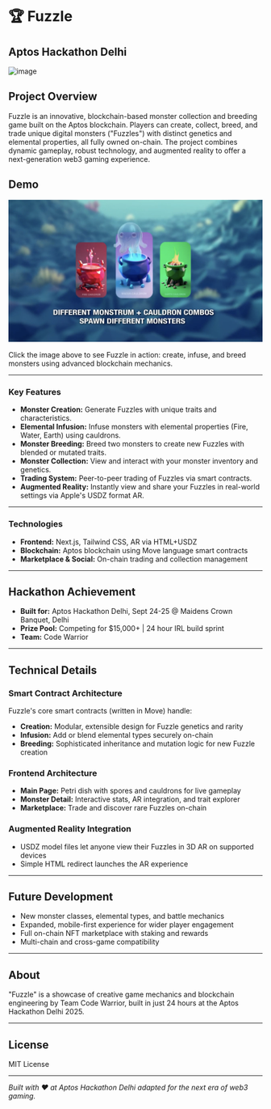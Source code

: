# 🏆 Fuzzle

## Aptos Hackathon Delhi

<img width="560" height="560" alt="image" src="https://github.com/user-attachments/assets/c1f2ee7c-1fac-422f-9188-c700f7989514" />


## Project Overview

Fuzzle is an innovative, blockchain-based monster collection and breeding game built on the Aptos blockchain. Players can create, collect, breed, and trade unique digital monsters ("Fuzzles") with distinct genetics and elemental properties, all fully owned on-chain. The project combines dynamic gameplay, robust technology, and augmented reality to offer a next-generation web3 gaming experience.

## Demo

[![Watch the Video Demo](public/images/video-thumbnail.png)](https://youtu.be/hVXkSA5kPQk)

Click the image above to see Fuzzle in action: create, infuse, and breed monsters using advanced blockchain mechanics.

---

### Key Features

- **Monster Creation:** Generate Fuzzles with unique traits and characteristics.
- **Elemental Infusion:** Infuse monsters with elemental properties (Fire, Water, Earth) using cauldrons.
- **Monster Breeding:** Breed two monsters to create new Fuzzles with blended or mutated traits.
- **Monster Collection:** View and interact with your monster inventory and genetics.
- **Trading System:** Peer-to-peer trading of Fuzzles via smart contracts.
- **Augmented Reality:** Instantly view and share your Fuzzles in real-world settings via Apple's USDZ format AR.

---

### Technologies

- **Frontend:** Next.js, Tailwind CSS, AR via HTML+USDZ
- **Blockchain:** Aptos blockchain using Move language smart contracts
- **Marketplace & Social:** On-chain trading and collection management

---

## Hackathon Achievement

- **Built for:** Aptos Hackathon Delhi, Sept 24-25 @ Maidens Crown Banquet, Delhi
- **Prize Pool:** Competing for $15,000+ | 24 hour IRL build sprint
- **Team:** Code Warrior

---

## Technical Details

### Smart Contract Architecture

Fuzzle's core smart contracts (written in Move) handle:
- **Creation:** Modular, extensible design for Fuzzle genetics and rarity
- **Infusion:** Add or blend elemental types securely on-chain
- **Breeding:** Sophisticated inheritance and mutation logic for new Fuzzle creation

### Frontend Architecture

- **Main Page:** Petri dish with spores and cauldrons for live gameplay
- **Monster Detail:** Interactive stats, AR integration, and trait explorer
- **Marketplace:** Trade and discover rare Fuzzles on-chain

### Augmented Reality Integration

- USDZ model files let anyone view their Fuzzles in 3D AR on supported devices
- Simple HTML redirect launches the AR experience

---

## Future Development

- New monster classes, elemental types, and battle mechanics
- Expanded, mobile-first experience for wider player engagement
- Full on-chain NFT marketplace with staking and rewards
- Multi-chain and cross-game compatibility

---

## About

"Fuzzle" is a showcase of creative game mechanics and blockchain engineering by Team Code Warrior, built in just 24 hours at the Aptos Hackathon Delhi 2025.

---

## License

MIT License

---

*Built with ❤️ at Aptos Hackathon Delhi adapted for the next era of web3 gaming.*
